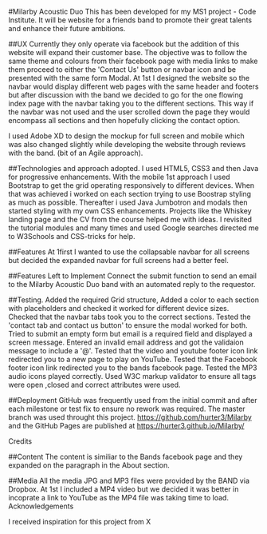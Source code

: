 #Milarby Acoustic Duo
This has been developed for my MS1 project - Code Institute. 
It will be website for a friends band to promote their great talents and enhance their future ambitions.

##UX
Currently they only operate via facebook but the addition of this website will expand their customer base.
The objective was to follow the same theme and colours from their facebook page with media links to make them proceed to either the 'Contact Us' button or navbar icon and be presented with the same form Modal.
At 1st I designed the website so the navbar would display different web pages with the same header and footers but after discussion with the band we decided to go for the one flowing index page with the navbar taking you to the different sections. This way if the navbar was not used and the user scrolled down the page they would encompass all sections and then hopefully clicking the contact option.    

I used Adobe XD to design the mockup for full screen and mobile which was also changed slightly while developing the website through reviews with the band. (bit of an Agile approach).

##Technologies and approach adopted.
I used HTML5, CSS3 and then Java for progressive enhancements. With the mobile 1st approach I used Bootstrap to get the grid operating responsively to different devices. When that was achieved i worked on each section trying to use Boostrap styling as much as possible. Thereafter i used Java Jumbotron and modals then started styling with my own CSS enhancements.
Projects like the Whiskey landing page and the CV from the course helped me with ideas.
I revisited the tutorial modules and many times and used Google searches directed me to W3Schools and CSS-tricks for help.      

##Features
At 1first I wanted to use the collapsable navbar for all screens but decided the expanded navbar for full screens had a better feel. 


##Features Left to Implement
Connect the submit function to send an email to the Milarby Acoustic Duo band with an automated reply to the requestor.

##Testing.
Added the required Grid structure, 
Added a color to each section with placeholders and checked it worked for different device sizes.
Checked that the navbar tabs took you to the correct sections.
Tested the 'contact tab and contact us button' to ensure the modal worked for both.
Tried to submit an empty form but email is a required field and displayed a screen message.
Entered an invalid email address and got the validaion message to include a '@'.
Tested that the video and youtube footer icon link redirected you to a new page to play on YouTube.
Tested that the Facebook footer icon link redirected you to the bands facebook page.
Tested the MP3 audio icons played correctly.
Used W3C markup validator to ensure all tags were open ,closed and correct attributes were used.


##Deployment
GitHub was frequently used from the initial commit and after each milestone or test fix to ensure 
no rework was required.
The master branch was used throught this project.
https://github.com/hurter3/Milarby
and the GitHub Pages are published at
https://hurter3.github.io/Milarby/

Credits

##Content
The content is similiar to the Bands facebook page and they expanded on the paragraph in the About section.

##Media
All the media JPG and MP3 files were provided by the BAND via Dropbox. At 1st I included a MP4 video but we decided it was better in incoprate a link to YouTube as the MP4 file was taking time to load.
Acknowledgements

I received inspiration for this project from X





